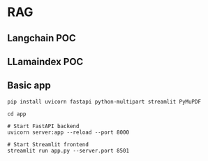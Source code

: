 # RAG

## Langchain POC


## LLamaindex POC


## Basic app
```shell
pip install uvicorn fastapi python-multipart streamlit PyMuPDF
```

```shell
cd app

# Start FastAPI backend
uvicorn server:app --reload --port 8000

# Start Streamlit frontend
streamlit run app.py --server.port 8501
```

